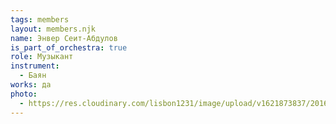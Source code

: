 ```yaml
---
tags: members
layout: members.njk
name: Энвер Сеит-Абдулов
is_part_of_orchestra: true
role: Музыкант
instrument:
  - Баян
works: да
photo:
  - https://res.cloudinary.com/lisbon1231/image/upload/v1621873837/2016-10-9-1_oiqmzj.jpg
---
```

